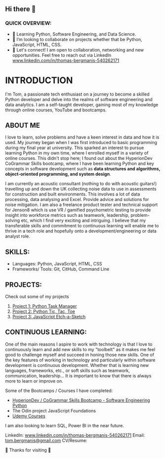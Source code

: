 ## Hi there 👋


### QUICK OVERVIEW: 
- 🌱 Learning Python, Software Engineering, and Data Science.
- 👯 I’m looking to collaborate on projects whether that be Python, JavaScript, HTML, CSS.
- 🔭 Let's connect! I am open to collaboration, networking and new opportunities. Feel free to reach out via LinkedIn www.linkedin.com/in/thomas-bergmanis-540262171

# INTRODUCTION
I'm Tom, a passionate tech enthusiast on a journey to become a skilled Python developer and delve into the realms of software engineering and data analytics. I am a self-taught developer, gaining most of my knowledge through online courses, YouTube and bootcamps. 

## ABOUT ME
I love to learn, solve problems and have a keen interest in data and how it is used. My journey began when I was first introduced to basic programming during my final year at university. This sparked an interest to pursue learning Python in my own time, where I enrolled myself in a variety of online courses. This didn't stop here; I found out about the HyperionDev CoGrammar Skills bootcamp, where I have been learning Python and key concepts in software development such as **data structures and algorithms, object-oriented programming, and system design**.

I am currently an acoustic consultant (nothing to do with acoustic guitars!) travelling up and down the UK collecting noise data to use in assessments for construction and built environments. This involves a lot of data processing, data analysing and Excel. Provide advice and solutions for noise mitigation. 
I am also a freelance product tester and technical support for Jenson8 which is use VR / gamified psychometric testing to provide insight into workforce metrics such as teamwork, leadership, problem-solving etc, which I find very exciting and intriguing. I believe that my transferable skills and commitment to continuous learning will enable me to thrive in a tech role and hopefully onto a development/engineering or data analyst role. 

## SKILLS:
- Languages: Python, JavaScript, HTML, CSS
- Frameworks/ Tools: Git, CitHub, Command Line 

## PROJECTS:

Check out some of my projects 

1. [Project 1: Python Task Manager](https://github.com/TomBergmanis/task_manager_python)
2. [Project 2: Python Tic, Tac, Toe](https://github.com/TomBergmanis/python_tic_tac_toe)
3. [Project 3: JavaScript Etch-a-Sketch](https://github.com/TomBergmanis/etch-a-sketch) 

## CONTINUOUS LEARNING:
One of the main reasons I aspire to work with technology is that I love to continuously learn and add new skills to my "toolbelt" as it makes me feel good to challenge myself and succeed in honing those new skills. 
One of the key features of working in technology and particularly within software development is continuous development. Whether that is learning new languages, frameworks, etc., or soft skills such as teamwork, communication, leadership... It is important to know that there is always more to learn or improve on.

Some of the Bootcamps / Courses I have completed: 
- [HyperionDev / CoGrammar Skills Bootcamp - Software Engineering Python](https://www.hyperiondev.com/portfolio/TB23110010900/) 
- The Odin project JavaScript Foundations
- [Udemy Courses](certificates)

I am also looking to learn SQL, Power BI in the near future. 

LinkedIn: www.linkedin.com/in/thomas-bergmanis-540262171
Email: tom.bergmanis@gmail.com
CV/Resume: 


👋 Thanks for visiting 👋


